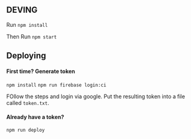 ## DEVING

Run `npm install`

Then Run `npm start`

## Deploying

#### First time? Generate token

`npm install`
`npm run firebase login:ci`

FOllow the steps and login via google. Put the resulting token into a file called `token.txt`.

#### Already have a token?

`npm run deploy`
